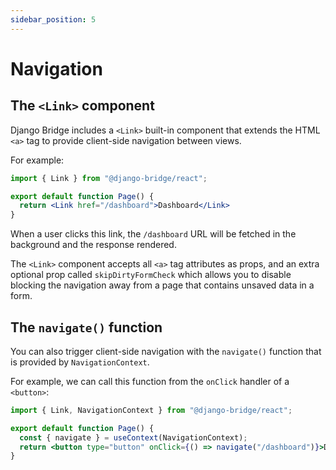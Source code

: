 ```yaml
---
sidebar_position: 5
---
```


# Navigation

## The ``<Link>`` component

Django Bridge includes a ``<Link>`` built-in component that extends the HTML ``<a>`` tag to provide client-side navigation between views.

For example:

```jsx
import { Link } from "@django-bridge/react";

export default function Page() {
  return <Link href="/dashboard">Dashboard</Link>
}
```

When a user clicks this link, the ``/dashboard`` URL will be fetched in the background and the response rendered.

The ``<Link>`` component accepts all ``<a>`` tag attributes as props, and an extra optional prop called ``skipDirtyFormCheck`` which allows you to disable blocking the navigation away from a page that contains unsaved data in a form.

## The ``navigate()`` function

You can also trigger client-side navigation with the ``navigate()`` function that is provided by ``NavigationContext``.

For example, we can call this function from the ``onClick`` handler of a ``<button>``:

```jsx
import { Link, NavigationContext } from "@django-bridge/react";

export default function Page() {
  const { navigate } = useContext(NavigationContext);
  return <button type="button" onClick={() => navigate("/dashboard")}>Dashboard</button>
}
```

